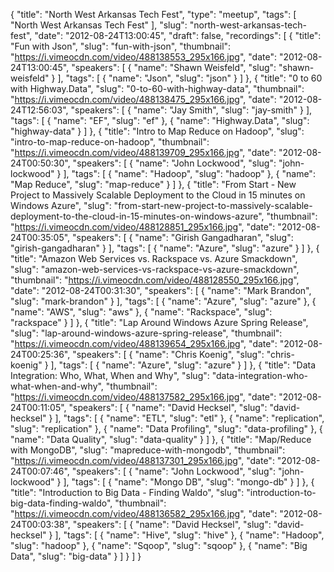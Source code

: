 {
  "title": "North West Arkansas Tech Fest",
  "type": "meetup",
  "tags": [
    "North West Arkansas Tech Fest"
  ],
  "slug": "north-west-arkansas-tech-fest",
  "date": "2012-08-24T13:00:45",
  "draft": false,
  "recordings": [
    {
      "title": "Fun with Json",
      "slug": "fun-with-json",
      "thumbnail": "https://i.vimeocdn.com/video/488138553_295x166.jpg",
      "date": "2012-08-24T13:00:45",
      "speakers": [
        {
          "name": "Shawn Weisfeld",
          "slug": "shawn-weisfeld"
        }
      ],
      "tags": [
        {
          "name": "Json",
          "slug": "json"
        }
      ]
    },
    {
      "title": "0 to 60 with Highway.Data",
      "slug": "0-to-60-with-highway-data",
      "thumbnail": "https://i.vimeocdn.com/video/488138475_295x166.jpg",
      "date": "2012-08-24T12:56:03",
      "speakers": [
        {
          "name": "Jay Smith",
          "slug": "jay-smith"
        }
      ],
      "tags": [
        {
          "name": "EF",
          "slug": "ef"
        },
        {
          "name": "Highway.Data",
          "slug": "highway-data"
        }
      ]
    },
    {
      "title": "Intro to Map Reduce on Hadoop",
      "slug": "intro-to-map-reduce-on-hadoop",
      "thumbnail": "https://i.vimeocdn.com/video/488139709_295x166.jpg",
      "date": "2012-08-24T00:50:30",
      "speakers": [
        {
          "name": "John Lockwood",
          "slug": "john-lockwood"
        }
      ],
      "tags": [
        {
          "name": "Hadoop",
          "slug": "hadoop"
        },
        {
          "name": "Map Reduce",
          "slug": "map-reduce"
        }
      ]
    },
    {
      "title": "From Start - New Project to Massively Scalable Deployment to the Cloud in 15 minutes on Windows Azure",
      "slug": "from-start-new-project-to-massively-scalable-deployment-to-the-cloud-in-15-minutes-on-windows-azure",
      "thumbnail": "https://i.vimeocdn.com/video/488128851_295x166.jpg",
      "date": "2012-08-24T00:35:05",
      "speakers": [
        {
          "name": "Girish Gangadharan",
          "slug": "girish-gangadharan"
        }
      ],
      "tags": [
        {
          "name": "Azure",
          "slug": "azure"
        }
      ]
    },
    {
      "title": "Amazon Web Services vs. Rackspace vs. Azure Smackdown",
      "slug": "amazon-web-services-vs-rackspace-vs-azure-smackdown",
      "thumbnail": "https://i.vimeocdn.com/video/488128550_295x166.jpg",
      "date": "2012-08-24T00:31:30",
      "speakers": [
        {
          "name": "Mark Brandon",
          "slug": "mark-brandon"
        }
      ],
      "tags": [
        {
          "name": "Azure",
          "slug": "azure"
        },
        {
          "name": "AWS",
          "slug": "aws"
        },
        {
          "name": "Rackspace",
          "slug": "rackspace"
        }
      ]
    },
    {
      "title": "Lap Around Windows Azure Spring Release",
      "slug": "lap-around-windows-azure-spring-release",
      "thumbnail": "https://i.vimeocdn.com/video/488139654_295x166.jpg",
      "date": "2012-08-24T00:25:36",
      "speakers": [
        {
          "name": "Chris Koenig",
          "slug": "chris-koenig"
        }
      ],
      "tags": [
        {
          "name": "Azure",
          "slug": "azure"
        }
      ]
    },
    {
      "title": "Data Integration: Who, What, When and Why",
      "slug": "data-integration-who-what-when-and-why",
      "thumbnail": "https://i.vimeocdn.com/video/488137582_295x166.jpg",
      "date": "2012-08-24T00:11:05",
      "speakers": [
        {
          "name": "David Hecksel",
          "slug": "david-hecksel"
        }
      ],
      "tags": [
        {
          "name": "ETL",
          "slug": "etl"
        },
        {
          "name": "replication",
          "slug": "replication"
        },
        {
          "name": "Data Profiling",
          "slug": "data-profiling"
        },
        {
          "name": "Data Quality",
          "slug": "data-quality"
        }
      ]
    },
    {
      "title": "Map/Reduce with MongoDB",
      "slug": "mapreduce-with-mongodb",
      "thumbnail": "https://i.vimeocdn.com/video/488137301_295x166.jpg",
      "date": "2012-08-24T00:07:46",
      "speakers": [
        {
          "name": "John Lockwood",
          "slug": "john-lockwood"
        }
      ],
      "tags": [
        {
          "name": "Mongo DB",
          "slug": "mongo-db"
        }
      ]
    },
    {
      "title": "Introduction to Big Data - Finding Waldo",
      "slug": "introduction-to-big-data-finding-waldo",
      "thumbnail": "https://i.vimeocdn.com/video/488136582_295x166.jpg",
      "date": "2012-08-24T00:03:38",
      "speakers": [
        {
          "name": "David Hecksel",
          "slug": "david-hecksel"
        }
      ],
      "tags": [
        {
          "name": "Hive",
          "slug": "hive"
        },
        {
          "name": "Hadoop",
          "slug": "hadoop"
        },
        {
          "name": "Sqoop",
          "slug": "sqoop"
        },
        {
          "name": "Big Data",
          "slug": "big-data"
        }
      ]
    }
  ]
}